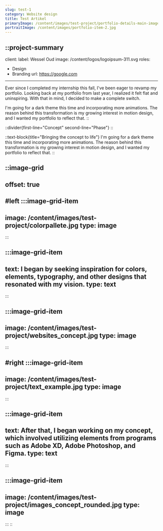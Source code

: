 ```yaml
---
slug: test-1
category: Website design
title: Test Artikel
primaryImage: /content/images/test-project/portfolio-details-main-image.jpg
portraitImage: /content/images/portfolio-item-2.jpg
---
```


::project-summary
---
client:
  label: Wessel Oud
  image: /content/logos/logoipsum-311.svg
roles:
  - Design
  - Branding
url: https://google.com
---
Ever since I completed my internship this fall, I've been eager to revamp my portfolio. Looking back at my portfolio from last year, I realized it felt flat and uninspiring. With that in mind, I decided to make a complete switch.

I'm going for a dark theme this time and incorporating more animations. The reason behind this transformation is my growing interest in motion design, and I wanted my portfolio to reflect that.
::

::divider{first-line="Concept" second-line="Phase"}
::

::text-block{title="Bringing the concept to life"}
I'm going for a dark theme this time and incorporating more animations. The reason behind this transformation is my growing interest in motion design, and I wanted my portfolio to reflect that.
::

::image-grid
---
offset: true
---
#left
  :::image-grid-item
  ---
  image: /content/images/test-project/colorpallete.jpg
  type: image
  ---
  :::

  :::image-grid-item
  ---
  text: I began by seeking inspiration for colors, elements, typography, and other designs that resonated with my vision.
  type: text
  ---
  :::

  :::image-grid-item
  ---
  image: /content/images/test-project/websites_concept.jpg
  type: image
  ---
  :::

#right
  :::image-grid-item
  ---
  image: /content/images/test-project/text_example.jpg
  type: image
  ---
  :::

  :::image-grid-item
  ---
  text: After that, I began working on my concept, which involved utilizing elements from programs such as Adobe XD, Adobe Photoshop, and Figma.
  type: text
  ---
  :::

  :::image-grid-item
  ---
  image: /content/images/test-project/images_concept_rounded.jpg
  type: image
  ---
  :::
::
